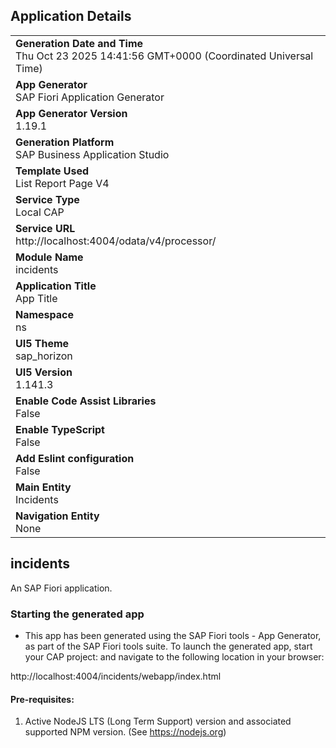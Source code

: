 ## Application Details
|               |
| ------------- |
|**Generation Date and Time**<br>Thu Oct 23 2025 14:41:56 GMT+0000 (Coordinated Universal Time)|
|**App Generator**<br>SAP Fiori Application Generator|
|**App Generator Version**<br>1.19.1|
|**Generation Platform**<br>SAP Business Application Studio|
|**Template Used**<br>List Report Page V4|
|**Service Type**<br>Local CAP|
|**Service URL**<br>http://localhost:4004/odata/v4/processor/|
|**Module Name**<br>incidents|
|**Application Title**<br>App Title|
|**Namespace**<br>ns|
|**UI5 Theme**<br>sap_horizon|
|**UI5 Version**<br>1.141.3|
|**Enable Code Assist Libraries**<br>False|
|**Enable TypeScript**<br>False|
|**Add Eslint configuration**<br>False|
|**Main Entity**<br>Incidents|
|**Navigation Entity**<br>None|

## incidents

An SAP Fiori application.

### Starting the generated app

-   This app has been generated using the SAP Fiori tools - App Generator, as part of the SAP Fiori tools suite.  To launch the generated app, start your CAP project:  and navigate to the following location in your browser:

http://localhost:4004/incidents/webapp/index.html

#### Pre-requisites:

1. Active NodeJS LTS (Long Term Support) version and associated supported NPM version.  (See https://nodejs.org)


